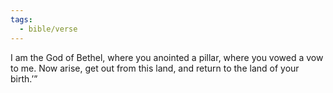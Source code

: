 ```yaml
---
tags:
  - bible/verse
---
```

I am the God of Bethel, where you anointed a pillar, where you vowed a vow to me. Now arise, get out from this land, and return to the land of your birth.’”